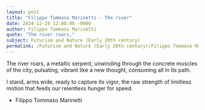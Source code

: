 ```yaml
---
layout: post
title: "Filippo Tommaso Marinetti - The river"
date: 2024-12-28 12:00:00 -0000
author: Filippo Tommaso Marinetti
quote: "The river roars,"
subject: Futurism and Nature (Early 20th century)
permalink: /Futurism and Nature (Early 20th century)/Filippo Tommaso Marinetti/Filippo Tommaso Marinetti - The river
---
```


The river roars,
    a metallic serpent,
    unwinding through the concrete muscles
    of the city, pulsating,
    vibrant like a new thought,
    consuming all in its path.

I stand, arms wide,
    ready to capture its vigor,
    the raw strength of limitless motion
    that feeds our relentless hunger for speed.

- Filippo Tommaso Marinetti
